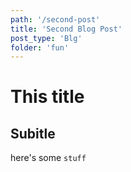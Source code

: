 ```yaml
---
path: '/second-post'
title: 'Second Blog Post'
post_type: 'Blg'
folder: 'fun'
---
```


# This  title

## Subitle

here's some `stuff`
